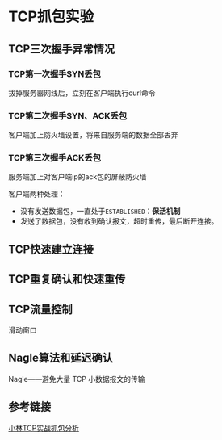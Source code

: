 # TCP抓包实验

## TCP三次握手异常情况

### TCP第一次握手SYN丢包

拔掉服务器网线后，立刻在客户端执行curl命令

### TCP第二次握手SYN、ACK丢包

客户端加上防火墙设置，将来自服务端的数据全部丢弃

### TCP第三次握手ACK丢包

服务端加上对客户端ip的ack包的屏蔽防火墙

客户端两种处理：

+ 没有发送数据包，一直处于`ESTABLISHED`：**保活机制**
+ 发送了数据包，没有收到确认报文，超时重传，最后断开连接。



## TCP快速建立连接



## TCP重复确认和快速重传





## TCP流量控制

滑动窗口



## Nagle算法和延迟确认

Nagle——避免大量 TCP 小数据报文的传输



## 参考链接

[小林TCP实战抓包分析](https://xiaolincoding.com/network/3_tcp/tcp_tcpdump.html#%E6%98%BE%E5%BD%A2-%E4%B8%8D%E5%8F%AF%E8%A7%81-%E7%9A%84%E7%BD%91%E7%BB%9C%E5%8C%85)